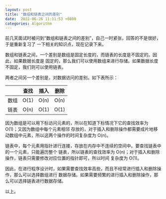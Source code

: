 ```yaml
---
layout: post
title: "数组和链表之间的差别"
date:  2022-06-26 11:11:53 +0800
categories: Algorithm
---
```


前几天面试时被问到“数组和链表之间的差别”，自己一时紧张，回答的不是很好，于是重新复习了
一下相关的知识点，现在记录下来。

数组和链表之间，一个差别是数组是固定长度的，而链表的长度是不固定的。因此，如果数据长度是
固定的，那么我们可以使用数组来进行存储。如果数据长度不固定，我们则可以使用链表。

两者之间另一个差别是，对数据访问的差别。如下表所示：

|   | 查找 | 插入 | 删除 |
| :---: | :---: | :---: | :---: |
| 数组 | O(1) | O(n) | O(n) |
| 链表 | O(n) | O(1) | O(1) |

因为数组是可以用下标访问元素的，所以在知道下标情况下它的查找效率为 O(1)；又因为数组中每个元素相邻
存放的，对于插入和删除操作都需要成片地移动数组中元素，所以这两个操作的时间复杂度为 O(n)。

链表中，每个元素用指针进行连接，存放在内存中不连续的空间中。要查找链表中的一个元素，只能遍历整个
链表，所以链表的查找效率为 O(n)；对于插入和删除操作，链表只需要修改对应位置的指针即可，所以时间
复杂度为 O(1)。

因此，在进行程序设计时，如果需要查找效率高些，而且不经常进行插入和删除操作，那么可以选择数组进行
数据存储。如果需要频繁的进行插入和删除操作，那么可以选择链表进行数据存储。

以上。
